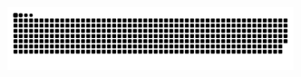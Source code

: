 <picture>
  <source media="(prefers-color-scheme: dark)" srcset="https://raw.githubusercontent.com/HeadmasterEggy/HeadmasterEggy/output/github-contribution-grid-snake-dark.svg" />
  <source media="(prefers-color-scheme: light)" srcset="https://raw.githubusercontent.com/HeadmasterEggy/HeadmasterEggy/output/github-contribution-grid-snake.svg" />
  <img alt="github-snake" src="https://raw.githubusercontent.com/HeadmasterEggy/HeadmasterEggy/output/github-contribution-grid-snake.svg" />
</picture>

